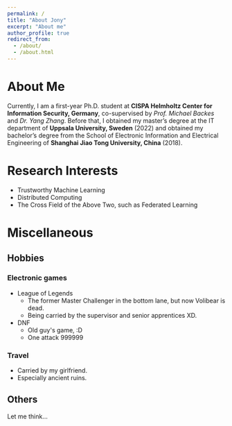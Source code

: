 ```yaml
---
permalink: /
title: "About Jony"
excerpt: "About me"
author_profile: true
redirect_from: 
  - /about/
  - /about.html
---
```

About Me
======
Currently, I am a first-year Ph.D. student at **CISPA Helmholtz Center for Information Security, Germany**, co-supervised by *Prof. Michael Backes* and *Dr. Yang Zhang*. Before that, I obtained my master’s degree at the IT department of **Uppsala University, Sweden** (2022) and obtained my bachelor’s degree from the School of Electronic Information and Electrical Engineering of **Shanghai Jiao Tong University, China** (2018).

Research Interests
======
* Trustworthy Machine Learning
* Distributed Computing
* The Cross Field of the Above Two, such as Federated Learning

Miscellaneous
======

Hobbies
------
### Electronic games
* League of Legends
  * The former Master Challenger in the bottom lane, but now Volibear is dead.
  * Being carried by the supervisor and senior apprentices XD.
* DNF 
  * Old guy's game, :D
  * One attack 999999
### Travel
* Carried by my girlfriend.
* Especially ancient ruins.

Others
------
Let me think...
